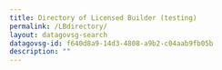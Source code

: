 ```yaml
---
title: Directory of Licensed Builder (testing)
permalink: /LBdirectory/
layout: datagovsg-search
datagovsg-id: f640d8a9-14d3-4808-a9b2-c04aab9fb05b
description: ""
---
```

